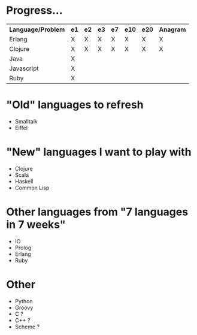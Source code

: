 Progress...
===========
<table>
<tr><th>Language/Problem</th><th>e1</th><th>e2</th><th>e3</th><th>e7</th><th>e10</th><th>e20</th><th>Anagram</th></tr>
<tr><td>Erlang</td><td>X</td><td>X</td><td>X</td><td>X</td><td>X</td><td>X</td><td>X</td></tr>
<tr><td>Clojure</td><td>X</td><td>X</td><td>X</td><td>X</td><td>X</td><td>X</td><td>X</td></tr>
<tr><td>Java</td><td>X</td><td></td><td></td><td></td><td></td><td></td><td></td></tr>
<tr><td>Javascript</td><td>X</td><td></td><td></td><td></td><td></td><td></td><td></td></tr>
<tr><td>Ruby</td><td>X</td><td></td><td></td><td></td><td></td><td></td><td></td></tr>

</table>


"Old" languages to refresh
==========================
* Smalltalk
* Eiffel

"New" languages I want to play with
===================================
* Clojure
* Scala
* Haskell
* Common Lisp

Other languages from "7 languages in 7 weeks"
============================================
* IO
* Prolog
* Erlang
* Ruby

Other
=====
* Python
* Groovy
* C ?
* C++ ?
* Scheme ?

